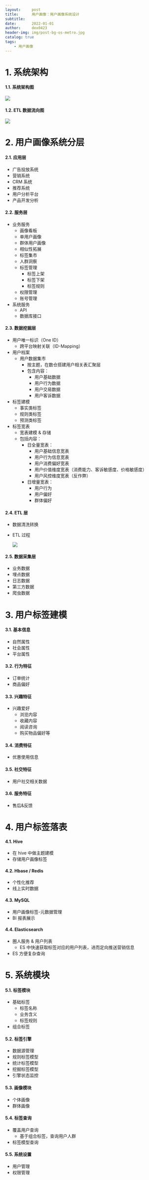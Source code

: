 ```yaml
---
layout:     post
title:      用户画像：用户画像系统设计
subtitle:   
date:       2022-01-01
author:     dex0423
header-img: img/post-bg-os-metro.jpg
catalog: true
tags:
    - 用户画像
---
```


# 1. 系统架构

#### 1.1. 系统架构图

![]({{site.baseurl}}/img-post/用户画像-6.png)

#### 1.2. ETL 数据流向图

![]({{site.baseurl}}/img-post/用户画像-5.png)


# 2. 用户画像系统分层

#### 2.1. 应用层

  - 广告投放系统
  - 营销系统
  - CRM 系统
  - 推荐系统
  - 用户分析平台
  - 产品开发分析
  
  
#### 2.2. 服务层

  - 业务服务
    - 画像看板
    - 单用户画像
    - 群体用户画像
    - 相似性拓展
    - 标签集市
    - 人群洞察
    - 标签管理
      - 标签上架
      - 标签下架
      - 标签规则
    - 权限管理
    - 账号管理
  - 系统服务
    - API
    - 数据库接口
    
#### 2.3. 数据挖掘层

  - 用户唯一标识（One ID）
    - 跨平台映射关联（ID-Mapping）
  - 用户档案
    - 用户数据集市
      - 按主题，在数仓搭建用户相关表汇聚层
      - 包含内容：
        - 用户基础数据
        - 用户行为数据
        - 用户交易数据
        - 用户客诉数据
  - 标签建模
    - 事实类标签
    - 规则类标签
    - 预测类标签
  - 标签宽表
    - 宽表建模 & 存储
    - 包括内容：
      - 日全量宽表：
        - 用户基础信息宽表
        - 用户行为信息宽表
        - 用户消费偏好宽表
        - 用户价值维度宽表（消费能力、客诉敏感度、价格敏感度）
        - 用户风控维度宽表（反作弊）
      - 日增量宽表：
        - 用户行为
        - 用户偏好
        - 群体偏好
        
#### 2.4. ETL 层

  - 数据清洗转换
  - ETL 过程
  
      ![]({{site.baseurl}}/img-post/用户画像-4.png)
  
#### 2.5. 数据采集层

  - 业务数据
  - 埋点数据
  - 日志数据
  - 第三方数据
  - 爬虫数据


# 3. 用户标签建模

#### 3.1. 基本信息
  - 自然属性
  - 社会属性
  - 平台属性
  
#### 3.2. 行为特征
  - 订单统计
  - 商品偏好
  
#### 3.3. 兴趣特征
  - 兴趣爱好
    - 浏览内容
    - 收藏内容
    - 阅读咨询
    - 购买物品偏好等
  
#### 3.4. 消费特征
  - 优惠使用信息
  
#### 3.5. 社交特征
  - 用户社交相关数据
  
#### 3.6. 服务特征
  - 售后&反馈


# 4. 用户标签落表

#### 4.1. Hive

- 在 hive 中做主题建模
- 存储用户画像标签

#### 4.2. Hbase / Redis
- 个性化推荐
- 线上实时数据

#### 4.3. MySQL
- 用户画像标签-元数据管理
- BI 报表展示

#### 4.4. Elasticsearch
- 圈人服务 & 用户列表
  - ES 中快速获取标签对应的用户列表，进而定向推送营销信息
- ES 方便复杂查询

# 5. 系统模块

#### 5.1. 标签模块

- 基础标签
  - 标签名称
  - 业务含义
  - 标签规则
- 组合标签

#### 5.2. 标签引擎

- 数据源管理
- 规则标签模型
- 统计标签模型
- 挖掘标签模型
- 引擎状态监控

#### 5.3. 画像模块

- 个体画像
- 群体画像

#### 5.4. 标签查询

- 覆盖用户查询
  - 基于组合标签，查询用户人群
- 标签模型查询

#### 5.5. 系统设置

- 用户管理
- 权限管理

